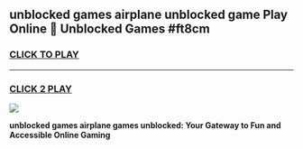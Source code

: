 
## unblocked games airplane unblocked game Play Online 👋 Unblocked Games #ft8cm
<h3>
<a href="https://premium.freeplayer.one?title=unblocked_games_airplane&ref=21F">CLICK TO PLAY</a></h3>
<hr>

<h3>
<a href="https://premium.freeplayer.one?title=unblocked_games_airplane&ref=21F">CLICK 2 PLAY</a>
  
</h3>

<a href="https://premium.freeplayer.one?title=unblocked_games_airplane&ref=21F/"><img src="https://clearcache.store/games.png"></a>


**unblocked games airplane games unblocked: Your Gateway to Fun and Accessible Online Gaming**
